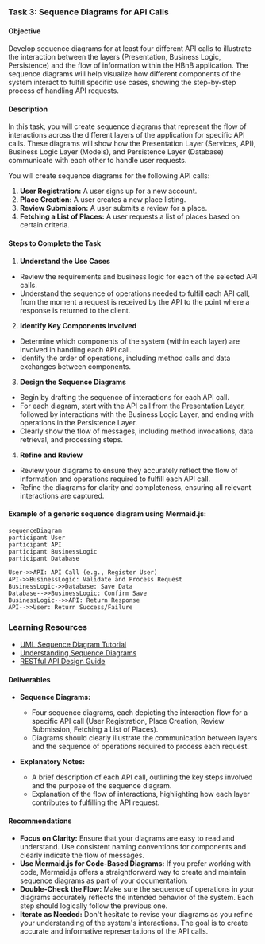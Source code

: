 ### Task 3: Sequence Diagrams for API Calls

#### Objective
Develop sequence diagrams for at least four different API calls to illustrate the interaction between the layers (Presentation, Business Logic, Persistence) and the flow of information within the HBnB application. The sequence diagrams will help visualize how different components of the system interact to fulfill specific use cases, showing the step-by-step process of handling API requests.

#### Description
In this task, you will create sequence diagrams that represent the flow of interactions across the different layers of the application for specific API calls. These diagrams will show how the Presentation Layer (Services, API), Business Logic Layer (Models), and Persistence Layer (Database) communicate with each other to handle user requests.

You will create sequence diagrams for the following API calls:

1. **User Registration:** A user signs up for a new account.
2. **Place Creation:** A user creates a new place listing.
3. **Review Submission:** A user submits a review for a place.
4. **Fetching a List of Places:** A user requests a list of places based on certain criteria.

#### Steps to Complete the Task

1. **Understand the Use Cases**
  - Review the requirements and business logic for each of the selected API calls.
  - Understand the sequence of operations needed to fulfill each API call, from the moment a request is received by the API to the point where a response is returned to the client.

2. **Identify Key Components Involved**
  - Determine which components of the system (within each layer) are involved in handling each API call.
  - Identify the order of operations, including method calls and data exchanges between components.

3. **Design the Sequence Diagrams**
  - Begin by drafting the sequence of interactions for each API call.
  - For each diagram, start with the API call from the Presentation Layer, followed by interactions with the Business Logic Layer, and ending with operations in the Persistence Layer.
  - Clearly show the flow of messages, including method invocations, data retrieval, and processing steps.

4. **Refine and Review**
  - Review your diagrams to ensure they accurately reflect the flow of information and operations required to fulfill each API call.
  - Refine the diagrams for clarity and completeness, ensuring all relevant interactions are captured.

#### Example of a generic sequence diagram using Mermaid.js:

```mermaid
sequenceDiagram
participant User
participant API
participant BusinessLogic
participant Database

User->>API: API Call (e.g., Register User)
API->>BusinessLogic: Validate and Process Request
BusinessLogic->>Database: Save Data
Database-->>BusinessLogic: Confirm Save
BusinessLogic-->>API: Return Response
API-->>User: Return Success/Failure
```

### **Learning Resources**

- [UML Sequence Diagram Tutorial](https://creately.com/blog/diagrams/sequence-diagram-tutorial/)
- [Understanding Sequence Diagrams](https://www.uml-diagrams.org/sequence-diagrams.html)
- [RESTful API Design Guide](https://restfulapi.net/)

#### Deliverables

- **Sequence Diagrams:**
  - Four sequence diagrams, each depicting the interaction flow for a specific API call (User Registration, Place Creation, Review Submission, Fetching a List of Places).
  - Diagrams should clearly illustrate the communication between layers and the sequence of operations required to process each request.

- **Explanatory Notes:**
  - A brief description of each API call, outlining the key steps involved and the purpose of the sequence diagram.
  - Explanation of the flow of interactions, highlighting how each layer contributes to fulfilling the API request.

#### Recommendations

- **Focus on Clarity:** Ensure that your diagrams are easy to read and understand. Use consistent naming conventions for components and clearly indicate the flow of messages.
- **Use Mermaid.js for Code-Based Diagrams:** If you prefer working with code, Mermaid.js offers a straightforward way to create and maintain sequence diagrams as part of your documentation.
- **Double-Check the Flow:** Make sure the sequence of operations in your diagrams accurately reflects the intended behavior of the system. Each step should logically follow the previous one.
- **Iterate as Needed:** Don't hesitate to revise your diagrams as you refine your understanding of the system's interactions. The goal is to create accurate and informative representations of the API calls.
